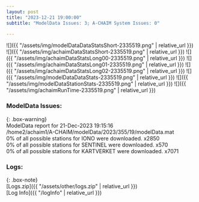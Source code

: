 ```yaml
---
layout: post
title: "2023-12-21 19:00:00"
subtitle: "ModelData Issues: 3; A-CHAIM System Issues: 0"

---
```


![]({{ "/assets/img/modelDataDataStatsShort-2335519.png" | relative_url }})
![]({{ "/assets/img/achaimDataStatsShort-2335519.png" | relative_url }})
![]({{ "/assets/img/achaimDataStatsLong00-2335519.png" | relative_url }})
![]({{ "/assets/img/achaimDataStatsLong01-2335519.png" | relative_url }})
![]({{ "/assets/img/achaimDataStatsLong02-2335519.png" | relative_url }})
![]({{ "/assets/img/modelDataDataStats-2335519.png" | relative_url }})
![]({{ "/assets/img/modelDataStationStats-2335519.png" | relative_url }})
![]({{ "/assets/img/achaimRunTime-2335519.png" | relative_url }})


### ModelData Issues:  
  
{: .box-warning}  
 ModelData report for 21-Dec-2023 19:15:16   
 /home2/achaim1/A-CHAIM/modelData/2023/355/19/modelData.mat   
 0% of all possible stations for IONO were downloaded. x2850   
 0% of all possible stations for SENTINEL were downloaded. x570   
 0% of all possible stations for KARTVERKET were downloaded. x7071   
  


### Logs:  
  
{: .box-note}  
[Logs.zip]({{ "/assets/other/logs.zip" | relative_url }})  
[Log Info]({{ "/logInfo" | relative_url }})  

